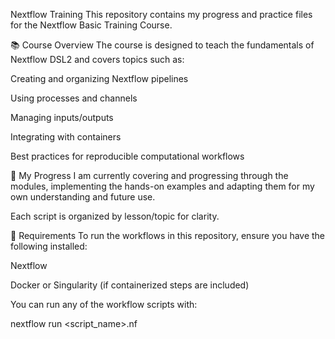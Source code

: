 Nextflow Training
This repository contains my progress and practice files for the Nextflow Basic Training Course.

📚 Course Overview
The course is designed to teach the fundamentals of Nextflow DSL2 and covers topics such as:

Creating and organizing Nextflow pipelines

Using processes and channels

Managing inputs/outputs

Integrating with containers

Best practices for reproducible computational workflows

🚀 My Progress
I am currently covering and progressing through the modules, implementing the hands-on examples and adapting them for my own understanding and future use.

Each script is organized by lesson/topic for clarity.

🔧 Requirements
To run the workflows in this repository, ensure you have the following installed:

Nextflow

Docker or Singularity (if containerized steps are included)

You can run any of the workflow scripts with:

nextflow run <script_name>.nf